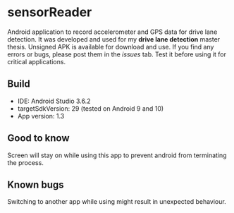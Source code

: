 # sensorReader
Android application to record accelerometer and GPS data for drive lane detection. It was developed and used for my **drive lane detection** master thesis. Unsigned APK is available for download and use. If you find any errors or bugs, please post them in the *issues* tab. Test it before using it for critical applications.

## Build
- IDE: Android Studio 3.6.2
- targetSdkVersion: 29 (tested on Android 9 and 10)
- App version: 1.3

## Good to know
Screen will stay on while using this app to prevent android from terminating the process.

## Known bugs
Switching to another app while using might result in unexpected behaviour.
